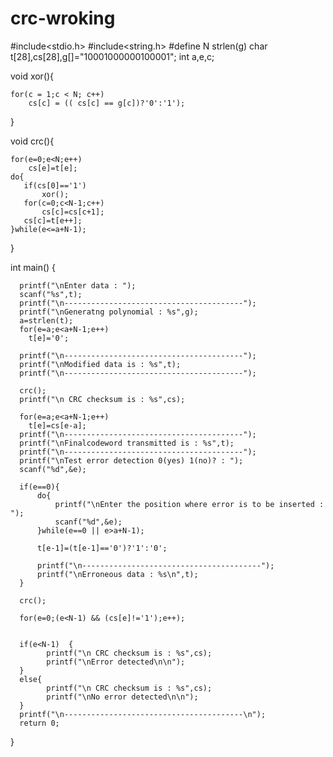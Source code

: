 # crc-wroking

#include<stdio.h> 
#include<string.h> 
#define N strlen(g) 
char t[28],cs[28],g[]="10001000000100001"; 
int a,e,c; 
 
void xor(){ 

	for(c = 1;c < N; c++) 
		cs[c] = (( cs[c] == g[c])?'0':'1'); 
} 
 
void crc(){ 

	for(e=0;e<N;e++) 
		cs[e]=t[e]; 
	do{ 
	   if(cs[0]=='1') 
	   	   xor(); 
	   for(c=0;c<N-1;c++) 
	   	   cs[c]=cs[c+1]; 
	   cs[c]=t[e++]; 
	}while(e<=a+N-1); 
}

int main() { 

	  printf("\nEnter data : "); 
	  scanf("%s",t); 
	  printf("\n----------------------------------------"); 
	  printf("\nGeneratng polynomial : %s",g); 
	  a=strlen(t);    
	  for(e=a;e<a+N-1;e++)  
	  	t[e]='0'; 
	  	
	  printf("\n----------------------------------------"); 
	  printf("\nModified data is : %s",t); 
	  printf("\n----------------------------------------"); 
	  
	  crc(); 
	  printf("\n CRC checksum is : %s",cs); 
	  
	  for(e=a;e<a+N-1;e++) 
	  	t[e]=cs[e-a]; 
	  printf("\n----------------------------------------"); 
	  printf("\nFinalcodeword transmitted is : %s",t); 
	  printf("\n----------------------------------------"); 
	  printf("\nTest error detection 0(yes) 1(no)? : "); 
	  scanf("%d",&e); 
	  
	  if(e==0){ 
		  do{  
			  printf("\nEnter the position where error is to be inserted : "); 
			  scanf("%d",&e); 
		  }while(e==0 || e>a+N-1); 

		  t[e-1]=(t[e-1]=='0')?'1':'0'; 
		  
		  printf("\n----------------------------------------"); 
		  printf("\nErroneous data : %s\n",t);     
	  } 
	  
	  crc(); 
	  
	  for(e=0;(e<N-1) && (cs[e]!='1');e++); 
	  
	  
	  if(e<N-1)  { 
			printf("\n CRC checksum is : %s",cs); 
			printf("\nError detected\n\n");         
	  } 
	  else{ 
			printf("\n CRC checksum is : %s",cs); 
			printf("\nNo error detected\n\n"); 
	  } 
	  printf("\n----------------------------------------\n"); 
	  return 0; 	
}






